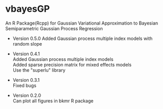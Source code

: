 # vbayesGP
An R Package(Rcpp) for Gaussian Variational Approximation to Bayesian Semiparametric Gaussian Process Regression

- Version 0.5.0
Added Gaussian process multiple index models with random slope

- Version 0.4.1  
Added Gaussian process multiple index models  
Added sparse precision matrix for mixed effects models  
Use the "superlu" library 
  
- Version 0.3.1  
Fixed bugs

- Version 0.2.0  
Can plot all figures in bkmr R package


